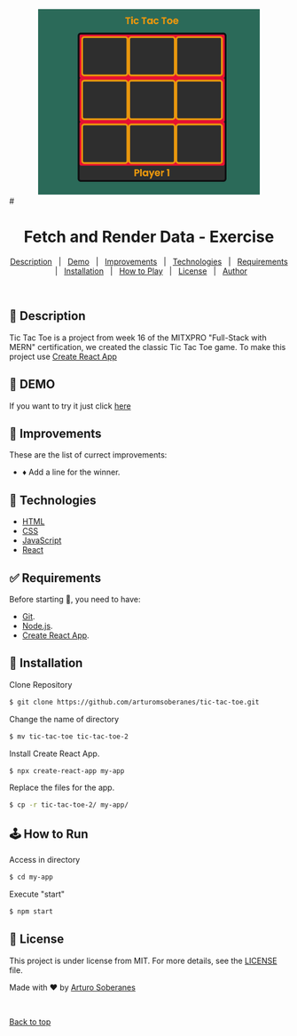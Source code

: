 <div align="center" id="top">
  <img src="./screenshot.png"  width="400px">   
</div>
# <h1 align="center">Fetch and Render Data - Exercise</h1>

<p align="center">
  <a href="#dart-description">Description</a> &#xa0; | &#xa0; 
  <a href="#dart-demo">Demo</a> &#xa0; | &#xa0;
  <a href="#memo-improvements">Improvements</a> &#xa0; | &#xa0;
  <a href="#art-technologies">Technologies</a> &#xa0; | &#xa0;
  <a href="#white_check_mark-requirements">Requirements</a> &#xa0; | &#xa0;
  <a href="#toolbox-installation">Installation</a> &#xa0; | &#xa0;
  <a href="#joystickhow-to-play">How to Play</a> &#xa0; | &#xa0;
  <a href="#briefcase-license">License</a> &#xa0; | &#xa0;
  <a href="https://github.com/arturomsoberanes" target="_blank">Author</a>
</p>

<br>


## :dart: Description ##

Tic Tac Toe is a project from week 16 of the MITXPRO "Full-Stack with MERN" certification, we created the classic Tic Tac Toe game.
To make this project use [Create React App](https://create-react-app.dev/)

## :dart: DEMO ##

If you want to try it just click [here](https://arturomsoberanes.github.io/tic-tac-toe)

## :memo: Improvements ##

These are the list of currect improvements:

- :diamonds: Add a line for the winner.	

## :art: Technologies ##

- [HTML](https://www.w3schools.com/html/)
- [CSS](https://www.w3schools.com/css/)
- [JavaScript](https://www.w3schools.com/js/)
- [React](https://reactjs.org/)

## :white_check_mark: Requirements ##

Before starting :checkered_flag:, you need to have:
- [Git](https://git-scm.com).
- [Node.js](https://nodejs.org/en/).
- [Create React App](https://create-react-app.dev/).

## :toolbox: Installation ##

Clone Repository

```bash
$ git clone https://github.com/arturomsoberanes/tic-tac-toe.git
```
Change the name of directory

```bash
$ mv tic-tac-toe tic-tac-toe-2
```
Install Create React App.

```bash
$ npx create-react-app my-app 
```

Replace the files for the app.

```bash
$ cp -r tic-tac-toe-2/ my-app/ 
```

## :joystick:	How to Run ##

Access in directory

```bash
$ cd my-app
```

Execute "start"

```bash
$ npm start
```



## :briefcase:	 License ##

This project is under license from MIT. For more details, see the [LICENSE](LICENSE) file.


Made with :heart: by <a href="https://github.com/arturomsoberanes" target="_blank">Arturo Soberanes</a>

&#xa0;

<a href="#top">Back to top</a>

